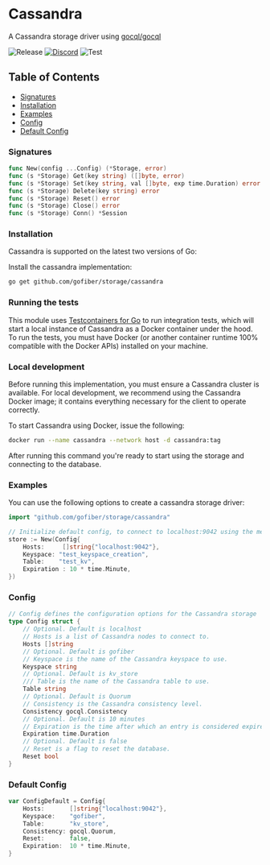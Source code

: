 # Cassandra

A Cassandra storage driver using [gocql/gocql](https://github.com/gocql/gocql)

![Release](https://img.shields.io/github/v/tag/gofiber/storage?filter=cassandra*)
[![Discord](https://img.shields.io/discord/704680098577514527?style=flat&label=%F0%9F%92%AC%20discord&color=00ACD7)](https://gofiber.io/discord)
![Test](https://img.shields.io/github/actions/workflow/status/gofiber/storage/test-cassandra.yml?label=Tests)

## Table of Contents

- [Signatures](#signatures)
- [Installation](#installation)
- [Examples](#examples)
- [Config](#config)
- [Default Config](#default-config)

### Signatures

```go
func New(config ...Config) (*Storage, error)
func (s *Storage) Get(key string) ([]byte, error)
func (s *Storage) Set(key string, val []byte, exp time.Duration) error
func (s *Storage) Delete(key string) error
func (s *Storage) Reset() error
func (s *Storage) Close() error
func (s *Storage) Conn() *Session
```

### Installation

Cassandra is supported on the latest two versions of Go:

Install the cassandra implementation:

```bash
go get github.com/gofiber/storage/cassandra
```

### Running the tests

This module uses [Testcontainers for Go](https://github.com/testcontainers/testcontainers-go/) to run integration tests, which will start a local instance of Cassandra as a Docker container under the hood. To run the tests, you must have Docker (or another container runtime 100% compatible with the Docker APIs) installed on your machine.

### Local development

Before running this implementation, you must ensure a Cassandra cluster is available.
For local development, we recommend using the Cassandra Docker image; it contains everything
necessary for the client to operate correctly.

To start Cassandra using Docker, issue the following:

```bash
docker run --name cassandra --network host -d cassandra:tag
```

After running this command you're ready to start using the storage and connecting to the database.

### Examples

You can use the following options to create a cassandra storage driver:

```go
import "github.com/gofiber/storage/cassandra"

// Initialize default config, to connect to localhost:9042 using the memory engine and with a clean table.
store := New(Config{
    Hosts:     []string{"localhost:9042"},
    Keyspace: "test_keyspace_creation",
    Table:    "test_kv",
    Expiration : 10 * time.Minute,
})
```

### Config

```go
// Config defines the configuration options for the Cassandra storage
type Config struct {
	// Optional. Default is localhost
	// Hosts is a list of Cassandra nodes to connect to.
	Hosts []string
	// Optional. Default is gofiber
	// Keyspace is the name of the Cassandra keyspace to use.
	Keyspace string
	// Optional. Default is kv_store
	/// Table is the name of the Cassandra table to use.
	Table string
	// Optional. Default is Quorum
	// Consistency is the Cassandra consistency level.
	Consistency gocql.Consistency
	// Optional. Default is 10 minutes
	// Expiration is the time after which an entry is considered expired.
	Expiration time.Duration
	// Optional. Default is false
	// Reset is a flag to reset the database.
	Reset bool
}
```

### Default Config

```go
var ConfigDefault = Config{
	Hosts:       []string{"localhost:9042"},
	Keyspace:    "gofiber",
	Table:       "kv_store",
	Consistency: gocql.Quorum,
	Reset:       false,
	Expiration:  10 * time.Minute,
}
```

